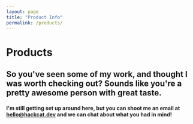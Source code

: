 ```yaml
---
layout: page
title: "Product Info"
permalink: /products/
---
```


<h1>Products</h1>

<h2>So you've seen some of my work, and thought I was worth checking out? Sounds like you're a pretty awesome person with great taste.</h2>

<h4>I'm still getting set up around here, but you can shoot me an email at <a href="mailto:hello@hackcat.dev">hello@hackcat.dev</a> and we can chat about what you had in mind!</h4>
